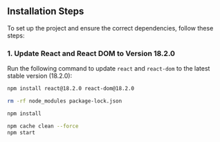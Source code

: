 ## Installation Steps

To set up the project and ensure the correct dependencies, follow these steps:

### 1. Update React and React DOM to Version 18.2.0

Run the following command to update `react` and `react-dom` to the latest stable version (18.2.0):

```bash
npm install react@18.2.0 react-dom@18.2.0

rm -rf node_modules package-lock.json

npm install

npm cache clean --force
npm start

